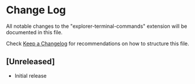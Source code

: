 # Change Log

All notable changes to the "explorer-terminal-commands" extension will be documented in this file.

Check [Keep a Changelog](http://keepachangelog.com/) for recommendations on how to structure this file.

## [Unreleased]

- Initial release